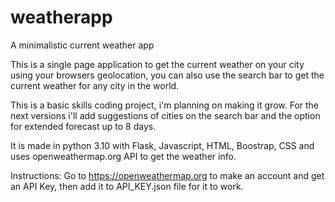 # weatherapp
A minimalistic current weather app

This is a single page application to get the current weather on your city using your browsers geolocation, you can also use the search bar to get 
the current weather for any city in the world.

This is a basic skills coding project, i'm planning on making it grow. 
For the next versions i'll add suggestions of cities on the search bar and the option for extended forecast up to 8 days.

It is made in python 3.10 with Flask, Javascript, HTML, Boostrap, CSS and uses openweathermap.org API to get the weather info.

Instructions:
Go to https://openweathermap.org to make an account and get an API Key, then add it to API_KEY.json file for it to work.

